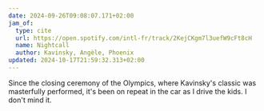 ```yaml
---
date: 2024-09-26T09:08:07.171+02:00
jam_of:
  type: cite
  url: https://open.spotify.com/intl-fr/track/2KejCKgm7l3uefW9cFt8cH
  name: Nightcall
  author: Kavinsky, Angèle, Phoenix
updated: 2024-10-17T21:59:32.313+02:00
---
```


Since the closing ceremony of the Olympics, where Kavinsky's classic was masterfully performed, it's been on repeat in the car as I drive the kids. I don't mind it.
